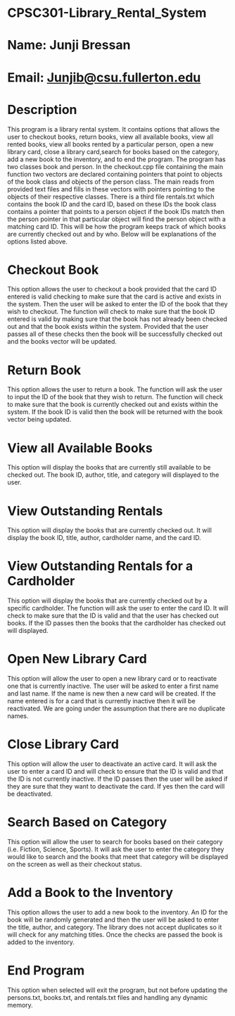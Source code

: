 # CPSC301-Library_Rental_System

# Name: Junji Bressan
# Email: Junjib@csu.fullerton.edu

# Description
This program is a library rental system. It contains options that allows the user to checkout books, return books, view all available books, view all rented books, view all books rented by a particular person, open a new library card, close a library card,search for books based on the category, add a new book to the inventory, and to end the program.
The program has two classes book and person. In the checkout.cpp file containing the main function two vectors are declared containing pointers that point to objects of the book class and objects of the person class. The main reads from provided text files and fills in these vectors with pointers pointing to the objects of their respective classes. There is a third file rentals.txt which contains the book ID and the card ID, based on these IDs the book class contains a pointer that points to a person object if the book IDs match then the person pointer in that particular object will find the person object with a matching card ID. This will be how the program keeps track of which books are currently checked out and by who. Below will be explanations of the options listed above.

# Checkout Book
This option allows the user to checkout a book provided that the card ID entered is valid checking to make sure that the card is active and exists in the system. Then the user will be asked to enter the ID of the book that they wish to checkout. The function will check to make sure that the book ID entered is valid by making sure that the book has not already been checked out and that the book exists within the system. Provided that the user passes all of these checks then the book will be successfully checked out and the books vector will be updated.

# Return Book
This option allows the user to return a book. The function will ask the user to input the ID of the book that they wish to return. The function will check to make sure that the book is currently checked out and exists within the system. If the book ID is valid then the book will be returned with the book vector being updated.

# View all Available Books
This option will display the books that are currently still available to be checked out. The book ID, author, title, and category will displayed to the user.

# View Outstanding Rentals
This option will display the books that are currently checked out. It will display the book ID, title, author, cardholder name, and the card ID.

# View Outstanding Rentals for a Cardholder
This option will display the books that are currently checked out by a specific cardholder.
The function will ask the user to enter the card ID. It will check to make sure that the ID is valid and that the user has checked out books. If the ID passes then the books that the cardholder has checked out will displayed.

# Open New Library Card
This option will allow the user to open a new library card or to reactivate one that is currently inactive. The user will be asked to enter a first name and last name. If the name is new then a new card will be created. If the name entered is for a card that is currently inactive then it will be reactivated. We are going under the assumption that there are no duplicate names.

# Close Library Card
This option will allow the user to deactivate an active card. It will ask the user to enter a card ID and will check to ensure that the ID is valid and that the ID is not currently inactive. If the ID passes then the user will be asked if they are sure that they want to deactivate the card. If yes then the card will be deactivated.

# Search Based on Category
This option will allow the user to search for books based on their category (i.e. Fiction, Science, Sports). It will ask the user to enter the category they would like to search and the books that meet that category will be displayed on the screen as well as their checkout status.

# Add a Book to the Inventory
This option allows the user to add a new book to the inventory. An ID for the book will be randomly generated and then the user will be asked to enter the title, author, and category. The library does not accept duplicates so it will check for any matching titles. Once the checks are passed the book is added to the inventory.

# End Program
This option when selected will exit the program, but not before updating the persons.txt, books.txt, and rentals.txt files and handling any dynamic memory.  
